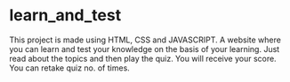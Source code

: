 # learn_and_test
This project is made using HTML, CSS and JAVASCRIPT.
A website where you can learn and test your knowledge on the basis of your learning.
Just read about the topics and then play the quiz.
You will receive your score.
You can retake quiz no. of times.
